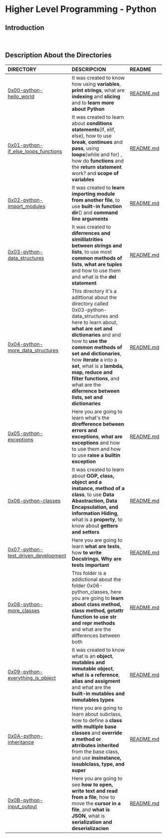 # Higher Level Programming - Python

## Introduction 

<br/>

## Description About the Directories 

| DIRECTORY | DESCRIPCION | README |
| :--- | :--- | :--- |
|  [0x00-python-hello_world](https://github.com/lulu994/alx-higher_level_programming/tree/main/0x00-python-hello_world)| It was created to know how using  **variables**, **print strings**, what are **indexing** and **slicing** and to **learn more about Python**  |  [README.md](https://github.com/lulu994/alx-higher_level_programming/blob/main/0x00-python-hello_world/README.md)|
|  [0x01-python-if_else_loops_functions](https://github.com/lulu994/alx-higher_level_programming/tree/main/0x01-python-if_else_loops_functions)| It was created to learn about **conditions statements**(if, elif, else), how to use **break**, **continues** and **pass**, using **loops**(while and for) , how do **functions** and the **return statement** work? and **scope of variables** |  [README.md](https://github.com/lulu994/alx-higher_level_programming/blob/main/0x01-python-if_else_loops_functions/README.md)|
|  [0x02-python-import_modules](https://github.com/lulu994/alx-higher_level_programming/tree/main/0x02-python-import_modules)|It was created to **learn importing  module from another file**, to use **built-in function dir**() and **command line arguments**|  [README.md](https://github.com/lulu994/alx-higher_level_programming/blob/main/0x02-python-import_modules/README.md)|
|  [0x03-python-data_structures](https://github.com/lulu994/alx-higher_level_programming/tree/main/0x03-python-data_structures)|It was created to **diferrences and simililatrities between strings and lists**, to use most **common methods of lists**, **what are tuples** and how to use them and what is the **del statement**|  [README.md](https://github.com/lulu994/alx-higher_level_programming/blob/main/0x03-python-data_structures/README.md)|
|  [0x04-python-more_data_structures](https://github.com/lulu994/alx-higher_level_programming/tree/main/0x04-python-more_data_structures)|This directory it's a adittional about the directory called 0x03-python-data_structures and here to learn about, **what are set and dictionaries**  and and how to **use the common methods of set and dictionaries**, how **iterate** a into a **set**, what is a **lambda, map, reduce and filter functions**, and what are the **diferrence between lists, set and dictionaries**  |  [README.md](https://github.com/lulu994/alx-higher_level_programming/blob/main/0x04-python-more_data_structures/README.md)
|  [0x05-python-exceptions](https://github.com/lulu994/alx-higher_level_programming/tree/main/0x05-python-exceptions)|Here you are going to learn what's the **direfference between errors and exceptions**,  **what are exceptions** and how to use them and how to use **raise a builtin exception**|  [README.md](https://github.com/lulu994/alx-higher_level_programming/blob/main/0x05-python-exceptions/README.md)
|  [0x06-python-classes](https://github.com/lulu994/alx-higher_level_programming/tree/main/0x06-python-classes)|It was created to learn about **OOP, class, object and a instance, method of a class**, to use **Data Abastraction, Data Encapsulation, and information Hiding**, what is a **property**, to know about **getters and setters** |  [README.md](https://github.com/lulu994/alx-higher_level_programming/blob/main/0x06-python-classes/README.md)
|  [0x07-python-test_driven_development](https://github.com/lulu994/alx-higher_level_programming/tree/main/0x07-python-test_driven_development)|Here you are going to learn **what are tests**, how **to write Docstrings**, **Why are tests important**|  [README.md](https://github.com/lulu994/alx-higher_level_programming/blob/main/0x07-python-test_driven_development/README.md)
|  [0x08-python-more_classes](https://github.com/lulu994/alx-higher_level_programming/tree/main/0x08-python-more_classes)|This folder is a addictional about the folder 0x06-python_classes, here you are going to **learn about class method, class method, getattr function to use __str__ and __repr__ methods** and what are the differences between both|  [README.md](https://github.com/lulu994/alx-higher_level_programming/blob/main/0x08-python-more_classes/README.md)
|  [0x09-python-everything_is_object](https://github.com/lulu994/alx-higher_level_programming/tree/main/0x09-python-everything_is_object)| It was created to know what is an **object**, **mutables and inmutable object**, **what is a reference**, **alias and assigment** and what are the **built-in mutables and inmutables types**|  [README.md](https://github.com/lulu994/alx-higher_level_programming/blob/main/0x09-python-everything_is_object/README.md)
|  [0x0A-python-inheritance](https://github.com/lulu994/alx-higher_level_programming/tree/main/0x0A-python-inheritance)|Here you are going to learn about subclass, how to define a **class with multiple base classes** and **override a method or atrributes inherited** from the base class, and use **insinstance, issublclass, type, and super**|  [README.md](https://github.com/lulu994/alx-higher_level_programming/blob/main/0x0A-python-inheritance/README.md)
|  [0x0B-python-input_output](https://github.com/lulu994/alx-higher_level_programming/tree/main/0x0B-python-input_output)|Here you are going to see **how to open, write text and read from a file**, how to move the **cursor in a file**, and **what is JSON**, what is **serialization and deserializacion**|  [README.md](https://github.com/lulu994/alx-higher_level_programming/blob/main/0x0B-python-input_output/README.md)
